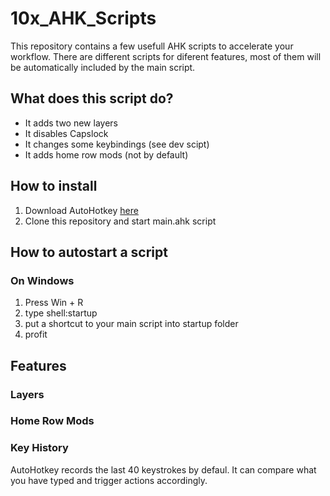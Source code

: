 # 10x_AHK_Scripts

This repository contains a few usefull AHK scripts to accelerate your workflow. There are different scripts for diferent features, most of them will be automatically included by the main script.

## What does this script do?

- It adds two new layers
- It disables Capslock
- It changes some keybindings (see dev scipt)
- It adds home row mods (not by default)

## How to install

1. Download AutoHotkey [here](https://www.autohotkey.com/)
2. Clone this repository and start main.ahk script

## How to autostart a script

### On Windows

1. Press Win + R
2. type shell:startup
3. put a shortcut to your main script into startup folder
4. profit

## Features

### Layers

### Home Row Mods

### Key History

AutoHotkey records the last 40 keystrokes by defaul. It can compare what you have typed and trigger actions accordingly.
